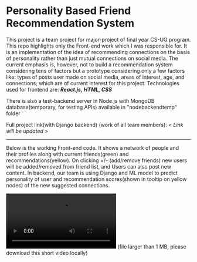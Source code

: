 # Personality Based Friend Recommendation System


This project is a team project for major-project of final year CS-UG program. This repo highlights only the Front-end work which I was responsible for. It is an implementation of the idea of recommending connections on the basis of personality rather than just mutual connections on social media. The current emphasis is, however, not to build a recommendation system considering tens of factors but a prototype considering only a few factors like: types of posts user made on social media, areas of interest, age, and connections; which are of current interest for this project. 
Technologies used for frontend are: ***React.js, HTML, CSS***

There is also a test-backend server in Node.js with MongoDB database(temporary, for testing APIs) available in "nodebackendtemp" folder

Full project link(with Django backend) (work of all team members): < *Link will be updated* >

---
Below is the working Front-end code. It shows a network of people and their profiles along with current friends(green) and recommendations(yellow). On clicking +/- (add/remove friends) new users will be added/removed from friend list, and Users can also post new content. In backend, our team is using Django and ML model to predict personality of user and recommendation scores(shown in tooltip on yellow nodes) of the new suggested connections.

![frontend-preview](https://github.com/mradultiw/mpvii/blob/master/frontend-preview.mp4)
(file larger than 1 MB, please download this short video locally)
